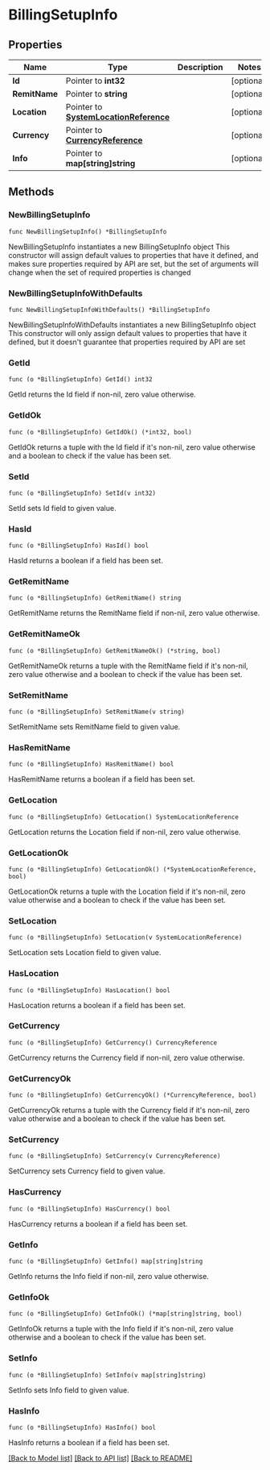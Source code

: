 # BillingSetupInfo

## Properties

Name | Type | Description | Notes
------------ | ------------- | ------------- | -------------
**Id** | Pointer to **int32** |  | [optional] 
**RemitName** | Pointer to **string** |  | [optional] 
**Location** | Pointer to [**SystemLocationReference**](SystemLocationReference.md) |  | [optional] 
**Currency** | Pointer to [**CurrencyReference**](CurrencyReference.md) |  | [optional] 
**Info** | Pointer to **map[string]string** |  | [optional] 

## Methods

### NewBillingSetupInfo

`func NewBillingSetupInfo() *BillingSetupInfo`

NewBillingSetupInfo instantiates a new BillingSetupInfo object
This constructor will assign default values to properties that have it defined,
and makes sure properties required by API are set, but the set of arguments
will change when the set of required properties is changed

### NewBillingSetupInfoWithDefaults

`func NewBillingSetupInfoWithDefaults() *BillingSetupInfo`

NewBillingSetupInfoWithDefaults instantiates a new BillingSetupInfo object
This constructor will only assign default values to properties that have it defined,
but it doesn't guarantee that properties required by API are set

### GetId

`func (o *BillingSetupInfo) GetId() int32`

GetId returns the Id field if non-nil, zero value otherwise.

### GetIdOk

`func (o *BillingSetupInfo) GetIdOk() (*int32, bool)`

GetIdOk returns a tuple with the Id field if it's non-nil, zero value otherwise
and a boolean to check if the value has been set.

### SetId

`func (o *BillingSetupInfo) SetId(v int32)`

SetId sets Id field to given value.

### HasId

`func (o *BillingSetupInfo) HasId() bool`

HasId returns a boolean if a field has been set.

### GetRemitName

`func (o *BillingSetupInfo) GetRemitName() string`

GetRemitName returns the RemitName field if non-nil, zero value otherwise.

### GetRemitNameOk

`func (o *BillingSetupInfo) GetRemitNameOk() (*string, bool)`

GetRemitNameOk returns a tuple with the RemitName field if it's non-nil, zero value otherwise
and a boolean to check if the value has been set.

### SetRemitName

`func (o *BillingSetupInfo) SetRemitName(v string)`

SetRemitName sets RemitName field to given value.

### HasRemitName

`func (o *BillingSetupInfo) HasRemitName() bool`

HasRemitName returns a boolean if a field has been set.

### GetLocation

`func (o *BillingSetupInfo) GetLocation() SystemLocationReference`

GetLocation returns the Location field if non-nil, zero value otherwise.

### GetLocationOk

`func (o *BillingSetupInfo) GetLocationOk() (*SystemLocationReference, bool)`

GetLocationOk returns a tuple with the Location field if it's non-nil, zero value otherwise
and a boolean to check if the value has been set.

### SetLocation

`func (o *BillingSetupInfo) SetLocation(v SystemLocationReference)`

SetLocation sets Location field to given value.

### HasLocation

`func (o *BillingSetupInfo) HasLocation() bool`

HasLocation returns a boolean if a field has been set.

### GetCurrency

`func (o *BillingSetupInfo) GetCurrency() CurrencyReference`

GetCurrency returns the Currency field if non-nil, zero value otherwise.

### GetCurrencyOk

`func (o *BillingSetupInfo) GetCurrencyOk() (*CurrencyReference, bool)`

GetCurrencyOk returns a tuple with the Currency field if it's non-nil, zero value otherwise
and a boolean to check if the value has been set.

### SetCurrency

`func (o *BillingSetupInfo) SetCurrency(v CurrencyReference)`

SetCurrency sets Currency field to given value.

### HasCurrency

`func (o *BillingSetupInfo) HasCurrency() bool`

HasCurrency returns a boolean if a field has been set.

### GetInfo

`func (o *BillingSetupInfo) GetInfo() map[string]string`

GetInfo returns the Info field if non-nil, zero value otherwise.

### GetInfoOk

`func (o *BillingSetupInfo) GetInfoOk() (*map[string]string, bool)`

GetInfoOk returns a tuple with the Info field if it's non-nil, zero value otherwise
and a boolean to check if the value has been set.

### SetInfo

`func (o *BillingSetupInfo) SetInfo(v map[string]string)`

SetInfo sets Info field to given value.

### HasInfo

`func (o *BillingSetupInfo) HasInfo() bool`

HasInfo returns a boolean if a field has been set.


[[Back to Model list]](../README.md#documentation-for-models) [[Back to API list]](../README.md#documentation-for-api-endpoints) [[Back to README]](../README.md)


